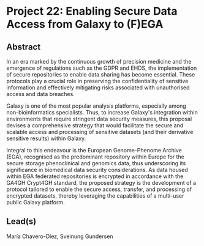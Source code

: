 # Project 22: Enabling Secure Data Access from Galaxy to (F)EGA

## Abstract

In an era marked by the continuous growth of precision medicine and the emergence of regulations such as the GDPR and EHDS, the implementation of secure repositories to enable data sharing has become essential. These protocols play a crucial role in preserving the confidentiality of sensitive information and effectively mitigating risks associated with unauthorised access and data breaches.

Galaxy is one of the most popular analysis platforms, especially among non-bioinformatics specialists. Thus, to increase Galaxy's integration within environments that require stringent data security measures, this proposal devises a comprehensive strategy that would facilitate the secure and scalable access and processing of sensitive datasets (and their derivative sensitive results) within Galaxy.

Integral to this endeavour is the European Genome-Phenome Archive (EGA), recognised as the predominant repository within Europe for the secure storage phenoclinical and genomics data, thus underscoring its significance in biomedical data security considerations. As data housed within EGA federated repositories is encrypted in accordance with the GA4GH Crypt4GH standard, the proposed strategy is the development of a protocol tailored to enable the secure access, transfer, and processing of encrypted datasets, thereby leveraging the capabilities of a multi-user public Galaxy platform.

## Lead(s)

María Chavero-Díez, Sveinung Gundersen

